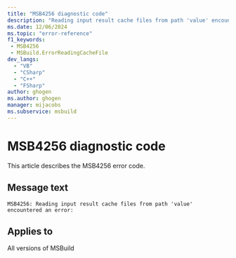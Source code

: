 ```yaml
---
title: "MSB4256 diagnostic code"
description: "Reading input result cache files from path 'value' encountered an error:"
ms.date: 12/06/2024
ms.topic: "error-reference"
f1_keywords:
 - MSB4256
 - MSBuild.ErrorReadingCacheFile
dev_langs:
  - "VB"
  - "CSharp"
  - "C++"
  - "FSharp"
author: ghogen
ms.author: ghogen
manager: mijacobs
ms.subservice: msbuild
---
```


# MSB4256 diagnostic code

<!-- :::ErrorDefinitionDescription::: -->
<!-- :::editable-content name="introDescription"::: -->
This article describes the MSB4256 error code.
<!-- :::editable-content-end::: -->

## Message text

```output
MSB4256: Reading input result cache files from path 'value' encountered an error:
```

<!-- :::editable-content name="postOutputDescription"::: -->
<!-- :::editable-content-end::: -->
<!-- :::ErrorDefinitionDescription-end::: -->

## Applies to

All versions of MSBuild
